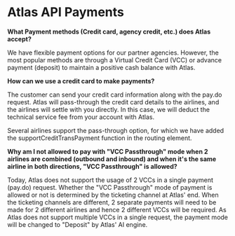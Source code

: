 # Atlas API Payments

**What Payment methods (Credit card, agency credit, etc.) does Atlas accept?**

We have flexible payment options for our partner agencies. However, the most popular methods are through a Virtual Credit Card (VCC) or advance payment (deposit) to maintain a positive cash balance with Atlas.



**How can we use a credit card to make payments?**

The customer can send your credit card information along with the pay.do request. Atlas will pass-through the credit card details to the airlines, and the airlines will settle with you directly. In this case, we will deduct the technical service fee from your account with Atlas.

Several airlines support the pass-through option, for which we have added the supportCreditTransPayment function in the routing element.

**Why am I not allowed to pay with "VCC Passthrough" mode when 2 airlines are combined (outbound and inbound) and when it's the same airline in both directions, "VCC Passthrough" is allowed?**

Today, Atlas does not support the usage of 2 VCCs in a single payment (pay.do) request. Whether the "VCC Passthrough" mode of payment is allowed or not is determined by the ticketing channel at Atlas' end. When the ticketing channels are different, 2 separate payments will need to be made for 2 different airlines and hence 2 different VCCs will be required. As Atlas does not support multiple VCCs in a single request, the payment mode will be changed to "Deposit" by Atlas' AI engine.
